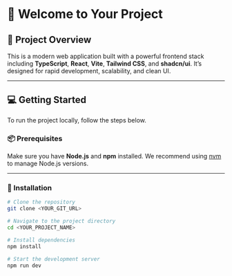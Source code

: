 # 🚀 Welcome to Your Project

## 🧠 Project Overview

This is a modern web application built with a powerful frontend stack including **TypeScript**, **React**, **Vite**, **Tailwind CSS**, and **shadcn/ui**. It’s designed for rapid development, scalability, and clean UI.

---

## 💻 Getting Started

To run the project locally, follow the steps below.

### 📦 Prerequisites

Make sure you have **Node.js** and **npm** installed. We recommend using [nvm](https://github.com/nvm-sh/nvm) to manage Node.js versions.

---

### 🚀 Installation

```bash
# Clone the repository
git clone <YOUR_GIT_URL>

# Navigate to the project directory
cd <YOUR_PROJECT_NAME>

# Install dependencies
npm install

# Start the development server
npm run dev
